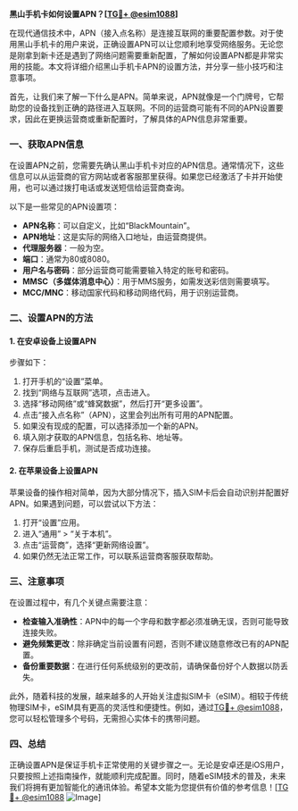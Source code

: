 **黑山手机卡如何设置APN？[[TG💪+ @esim1088](https://t.me/s/esim1088)]**

在现代通信技术中，APN（接入点名称）是连接互联网的重要配置参数。对于使用黑山手机卡的用户来说，正确设置APN可以让您顺利地享受网络服务。无论您是刚拿到新卡还是遇到了网络问题需要重新配置，了解如何设置APN都是非常实用的技能。本文将详细介绍黑山手机卡APN的设置方法，并分享一些小技巧和注意事项。

首先，让我们来了解一下什么是APN。简单来说，APN就像是一个门牌号，它帮助您的设备找到正确的路径进入互联网。不同的运营商可能有不同的APN设置要求，因此在更换运营商或重新配置时，了解具体的APN信息非常重要。

### **一、获取APN信息**

在设置APN之前，您需要先确认黑山手机卡对应的APN信息。通常情况下，这些信息可以从运营商的官方网站或者客服那里获得。如果您已经激活了卡并开始使用，也可以通过拨打电话或发送短信给运营商查询。

以下是一些常见的APN设置项：
- **APN名称**：可以自定义，比如“BlackMountain”。
- **APN地址**：这是实际的网络入口地址，由运营商提供。
- **代理服务器**：一般为空。
- **端口**：通常为80或8080。
- **用户名与密码**：部分运营商可能需要输入特定的账号和密码。
- **MMSC（多媒体消息中心）**：用于MMS服务，如需发送彩信则需要填写。
- **MCC/MNC**：移动国家代码和移动网络代码，用于识别运营商。

### **二、设置APN的方法**

#### **1. 在安卓设备上设置APN**
步骤如下：

1. 打开手机的“设置”菜单。
2. 找到“网络与互联网”选项，点击进入。
3. 选择“移动网络”或“蜂窝数据”，然后打开“更多设置”。
4. 点击“接入点名称”（APN），这里会列出所有可用的APN配置。
5. 如果没有现成的配置，可以选择添加一个新的APN。
6. 填入刚才获取的APN信息，包括名称、地址等。
7. 保存后重启手机，测试是否成功连接。

#### **2. 在苹果设备上设置APN**
苹果设备的操作相对简单，因为大部分情况下，插入SIM卡后会自动识别并配置好APN。如果遇到问题，可以尝试以下方法：

1. 打开“设置”应用。
2. 进入“通用” > “关于本机”。
3. 点击“运营商”，选择“更新网络设置”。
4. 如果仍然无法正常工作，可以联系运营商客服获取帮助。

### **三、注意事项**

在设置过程中，有几个关键点需要注意：

- **检查输入准确性**：APN中的每一个字母和数字都必须准确无误，否则可能导致连接失败。
- **避免频繁更改**：除非确定当前设置有问题，否则不建议随意修改已有的APN配置。
- **备份重要数据**：在进行任何系统级别的更改前，请确保备份好个人数据以防丢失。

此外，随着科技的发展，越来越多的人开始关注虚拟SIM卡（eSIM）。相较于传统物理SIM卡，eSIM具有更高的灵活性和便捷性。例如，通过[TG💪+ @esim1088](https://t.me/s/esim1088)，您可以轻松管理多个号码，无需担心实体卡的携带问题。

### **四、总结**

正确设置APN是保证手机卡正常使用的关键步骤之一。无论是安卓还是iOS用户，只要按照上述指南操作，就能顺利完成配置。同时，随着eSIM技术的普及，未来我们将拥有更加智能化的通讯体验。希望本文能为您提供有价值的参考信息！[[TG💪+ @esim1088](https://t.me/s/esim1088) ![Image](https://i.postimg.cc/4NQfJmqS/Snipaste-2025-05-13-00-14-12.png)]